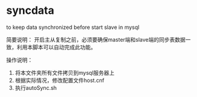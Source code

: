# syncdata
to keep data synchronized before start slave in mysql

简要说明：
    开启主从复制之前，必须要确保master端和slave端的同步表数据一致，利用本脚本可以自动完成此功能。

操作说明：
1. 将本文件夹所有文件拷贝到mysql服务器上
2. 根据实际情况，修改配置文件host.cnf
3. 执行autoSync.sh
